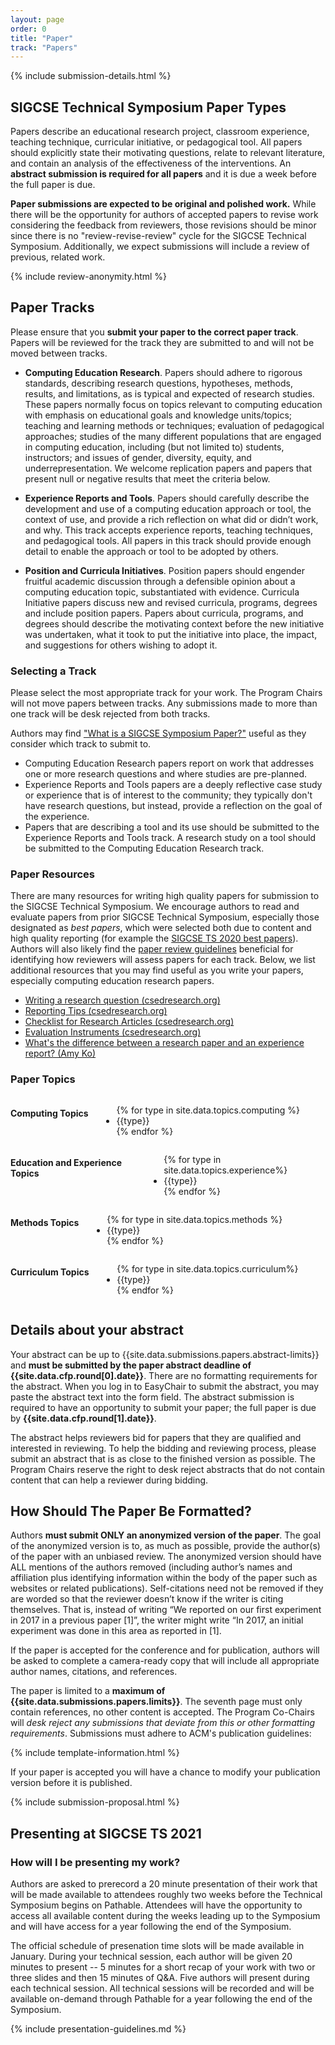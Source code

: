 ```yaml
---
layout: page
order: 0
title: "Paper"
track: "Papers"
---
```


{% include submission-details.html %}

<!-- {% include covid-guidelines-alert.html %} -->

## SIGCSE Technical Symposium Paper Types

Papers describe an educational research project, classroom experience, teaching technique, curricular initiative, or pedagogical tool. All papers should explicitly state their motivating questions, relate to relevant literature, and contain an analysis of the effectiveness of the interventions. An **abstract submission is required for all papers** and it is due a week before the full paper is due.  

**Paper submissions are expected to be original and polished work.**  While there will be the opportunity for authors of accepted papers to revise work considering the feedback from reviewers, those revisions should be minor since there is no "review-revise-review" cycle for the SIGCSE Technical Symposium. Additionally, we expect submissions will include a review of previous, related work.

{% include review-anonymity.html %}

## Paper Tracks
Please ensure that you **submit your paper to the correct paper track**. Papers will be reviewed for the track they are submitted to and will not be moved between tracks.

* **Computing Education Research**. Papers should adhere to rigorous standards, describing research questions, hypotheses, methods, results, and limitations, as is typical and expected of research studies. These papers normally focus on topics relevant to computing education with emphasis on educational goals and knowledge units/topics; teaching and learning methods or techniques; evaluation of pedagogical approaches; studies of the many different populations that are engaged in computing education, including (but not limited to) students, instructors; and issues of gender, diversity, equity, and underrepresentation.  We welcome replication papers and papers that present null or negative results that meet the criteria below.

* **Experience Reports and Tools**. Papers should carefully describe the development and use of a computing education approach  or tool, the  context of use, and provide a rich reflection on what did or didn’t work, and why. This track accepts experience reports, teaching techniques, and pedagogical tools. All papers in this track should provide enough detail to enable the approach or tool to be  adopted by others.

* **Position and Curricula Initiatives**. Position papers should engender fruitful academic discussion through a defensible opinion about a computing education topic, substantiated with evidence. Curricula Initiative papers discuss new and revised curricula, programs, degrees and include position papers. Papers about curricula, programs, and degrees should describe the motivating context before the new initiative was undertaken, what it took to put the initiative into place, the impact, and suggestions for others wishing to adopt it.

### Selecting a Track
Please select the most appropriate track for your work.  The Program Chairs will not move papers between tracks. Any submissions made to more than one track will be desk rejected from both tracks.  

Authors may find ["What is a SIGCSE Symposium Paper?"](https://dl.acm.org/citation.cfm?id=3243073) useful as they consider which track to submit to.  
* Computing Education Research papers report on work that addresses one or more research questions and where studies are pre-planned. 
* Experience Reports and Tools papers are a deeply reflective case study or experience that is of interest to the community; they typically don't have research questions, but instead, provide a reflection on the goal of the experience.  
* Papers that are describing a tool and its use should be submitted to the Experience Reports and Tools track.  A research study on a tool should be submitted to the Computing Education Research track.

### Paper Resources
There are many resources for writing high quality papers for submission to the SIGCSE Technical Symposium.  We encourage authors to read and evaluate papers from prior SIGCSE Technical Symposium, especially those designated as *best papers*, which were selected both due to content and high quality reporting (for example the [SIGCSE TS 2020 best papers](https://sigcse2020.sigcse.org/online/index.html#best-papers)).  Authors will also likely find the [paper review guidelines](/reviewers/paper-review-guidelines.html) beneficial for identifying how reviewers will assess papers for each track.   Below, we list additional resources that you may find useful as you write your papers, especially computing education research papers.

* [Writing a research question (csedresearch.org)](https://csedresearch.org/write-a-research-question/)
* [Reporting Tips (csedresearch.org)](https://csedresearch.org/reporting-activities/)
* [Checklist for Research Articles (csedresearch.org)](https://csedresearch.org/reviewing-articles/)
* [Evaluation Instruments (csedresearch.org)](https://csedresearch.org/evaluation-instruments/)
* [What's the difference between a research paper and an experience report? (Amy Ko)](https://gist.github.com/amyjko/689837b8eefccb3a8a28ff0aa5300615#whats-the-difference-between-a-research-paper-and-an-experience-report)

### Paper Topics
<section class="row">
<div class="large-3 columns">
<h4>Computing Topics</h4>
<ul>
{% for type in site.data.topics.computing %}
  <li>{{type}}</li>
{% endfor %}
</ul>
</div>
<div class="large-3 columns">
<h4>Education and Experience Topics</h4>
<ul>
{% for type in site.data.topics.experience%}
  <li>{{type}}</li>
{% endfor %}
</ul>
</div>
<div class="large-3 columns">
<h4>Methods Topics</h4>
<ul>
{% for type in site.data.topics.methods %}
  <li>{{type}}</li>
{% endfor %}
</ul>
</div>
<div class="large-3 columns">
<h4>Curriculum Topics</h4>
<ul>
{% for type in site.data.topics.curriculum%}
  <li>{{type}}</li>
{% endfor %}
</ul>
</div>
</section>

## Details about your abstract

Your abstract can be up to {{site.data.submissions.papers.abstract-limits}} and **must be submitted by the paper abstract deadline of {{site.data.cfp.round[0].date}}**.  There are no formatting requirements for the abstract. When you log in to EasyChair to submit the abstract, you may paste the abstract text into the form field. The abstract submission is required to have an opportunity to submit your paper; the full paper is due by **{{site.data.cfp.round[1].date}}**.

The abstract helps reviewers bid for papers that they are qualified and interested in reviewing.  To help the bidding and reviewing process, please submit an abstract that is as close to the finished version as possible.  The Program Chairs reserve the right to desk reject abstracts that do not contain content that can help a reviewer during bidding.

## How Should The Paper Be Formatted?

Authors **must submit ONLY an anonymized version of the paper**. The goal of the anonymized version is to, as much as possible, provide the author(s) of the paper with an unbiased review. The anonymized version should have ALL mentions of the authors removed (including author’s names and affiliation plus identifying information within the body of the paper such as websites or related publications). Self-citations need not be removed if they are worded so that the reviewer doesn’t know if the writer is citing themselves. That is, instead of writing “We reported on our first experiment in 2017 in a previous paper [1]”, the writer might write “In 2017, an initial experiment was done in this area as reported in [1].

If the paper is accepted for the conference and for publication, authors will be asked to complete a camera-ready copy that will include all appropriate author names, citations, and references.

The paper is limited to a **maximum of {{site.data.submissions.papers.limits}}**. The seventh page must only contain references, no other content is accepted. The Program Co-Chairs will *desk reject any submissions that deviate from this or other formatting requirements*. Submissions must adhere to ACM's publication guidelines:

{% include template-information.html %}

If your paper is accepted you will have a chance to modify your publication version before it is published.

{% include submission-proposal.html %}

## Presenting at SIGCSE TS 2021

### How will I be presenting my work?

Authors are asked to prerecord a 20 minute presentation of their work that will be made available to attendees roughly two weeks before the Technical Symposium begins on Pathable.  Attendees will have the opportunity to access all available content during the weeks leading up to the Symposium and will have access for a year following the end of the Symposium.  

The official schedule of presenation time slots will be made available in January.  During your technical session, each author will be given 20 minutes to present -- 5 minutes for a short recap of your work with two or three slides and then 15 minutes of Q&A.  Five authors will present during each technical session.  All technical sessions will be recorded and will be available on-demand through Pathable for a year following the end of the Symposium.

{% include presentation-guidelines.md %}